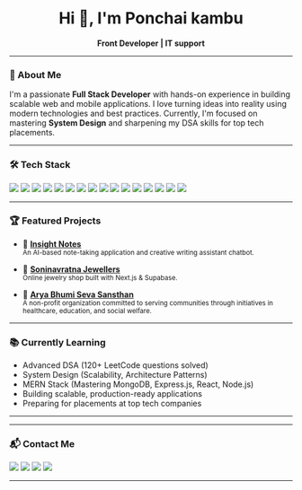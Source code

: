 <h1 align="center">Hi 👋, I'm Ponchai kambu</h1>
<p align="center">
  <b>Front Developer | IT support</b>
</p>

---

### 🚀 About Me

I'm a passionate **Full Stack Developer** with hands-on experience in building scalable web and mobile applications. I love turning ideas into reality using modern technologies and best practices. Currently, I'm focused on mastering **System Design** and sharpening my DSA skills for top tech placements.

---

### 🛠️ Tech Stack

<p align="left">
  <img src="https://img.shields.io/badge/JavaScript-FFD600?logo=javascript&logoColor=black" />
  <img src="https://img.shields.io/badge/TypeScript-3178C6?logo=typescript&logoColor=white" />
  <img src="https://img.shields.io/badge/React-61DAFB?logo=react&logoColor=20232A" />
  <img src="https://img.shields.io/badge/Next.js-ffffff?logo=nextdotjs&logoColor=000000" />
  <img src="https://img.shields.io/badge/Node.js-8CC84B?logo=nodedotjs&logoColor=white" />
  <img src="https://img.shields.io/badge/Express.js-ffffff?logo=express&logoColor=000000" />
  <img src="https://img.shields.io/badge/Supabase-3ECF8E?logo=supabase&logoColor=white" />
  <img src="https://img.shields.io/badge/MongoDB-13AA52?logo=mongodb&logoColor=white" />
  <img src="https://img.shields.io/badge/MySQL-00758F?logo=mysql&logoColor=white" />
  <img src="https://img.shields.io/badge/Tailwind_CSS-06B6D4?logo=tailwindcss&logoColor=white" />
  <img src="https://img.shields.io/badge/ShadCN-F4F4F5?logo=shadcnui&logoColor=000000" />
  <img src="https://img.shields.io/badge/Radix_UI-EFECFF?logo=radixui&logoColor=000000" />
  <img src="https://img.shields.io/badge/Git-F05032?logo=git&logoColor=white" />
  <img src="https://img.shields.io/badge/GitHub-24292F?logo=github&logoColor=white" />
  <img src="https://img.shields.io/badge/Vercel-ffffff?logo=vercel&logoColor=000000" />
  <img src="https://img.shields.io/badge/Netlify-00C7B7?logo=netlify&logoColor=white" />
</p>

---

### 🏆 Featured Projects

- 📝 **[Insight Notes](https://insight-notes.vercel.app/)**  
  <sub>An AI-based note-taking application and creative writing assistant chatbot.</sub>

- 💍 **[Soninavratna Jewellers](https://soninavratnajewellers.in/)**  
  <sub>Online jewelry shop built with Next.js & Supabase.</sub>

- 🌱 **[Arya Bhumi Seva Sansthan](https://aryabhumisevasansthan.org/)**  
  <sub>A non-profit organization committed to serving communities through initiatives in healthcare, education, and social welfare.</sub>

---

### 📚 Currently Learning

- Advanced DSA (120+ LeetCode questions solved)
- System Design (Scalability, Architecture Patterns)
- MERN Stack (Mastering MongoDB, Express.js, React, Node.js)
- Building scalable, production-ready applications
- Preparing for placements at top tech companies

---

---

### 📬 Contact Me

<p>
  <a href="mailto:kumarabhishekmishra28@gmail.com"><img src="https://img.shields.io/badge/Email-D14836?logo=gmail&logoColor=white" /></a>
  <a href="https://www.linkedin.com/in/abheeshakespeare"><img src="https://img.shields.io/badge/LinkedIn-0A66C2?logo=linkedin&logoColor=white" /></a>
  <a href="https://twitter.com/kr_abhi__"><img src="https://img.shields.io/badge/Twitter-1DA1F2?logo=twitter&logoColor=white" /></a>
  <a href="https://my-portfolio-gilt-gamma-71.vercel.app/"><img src="https://img.shields.io/badge/Portfolio-03A062?logo=about.me&logoColor=white" /></a>
</p>

---

